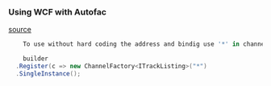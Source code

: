 ### Using WCF with Autofac
[source](https://autofaccn.readthedocs.io/en/latest/integration/wcf.html)
```csharp
    To use without hard coding the address and bindig use '*' in channel factory.

    builder
  .Register(c => new ChannelFactory<ITrackListing>("*")
  .SingleInstance();
```